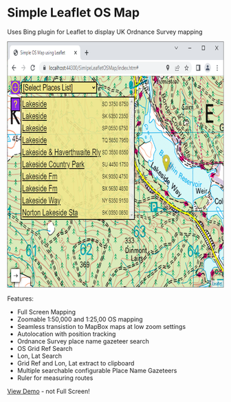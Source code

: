 # Simple Leaflet OS Map

Uses Bing plugin for Leaflet to display UK Ordnance Survey mapping 

<img src="https://github.com/BertyBasset/SimpleOsMap/blob/main/ScreenShot.png" width="739" height="571">


Features:
* Full Screen Mapping
* Zoomable 1:50,000 and 1:25,00 OS mapping
* Seamless transistion to MapBox maps at low zoom settings
* Autolocation with position tracking
* Ordnance Survey place name gazeteer search
* OS Grid Ref Search
* Lon, Lat Search
* Grid Ref and Lon, Lat extract to clipboard
* Multiple searchable configurable Place Name Gazeteers
* Ruler for measuring routes

[View Demo](https://bertybasset.github.io/SimpleOsMap/demo/index.htm) - not Full Screen!




